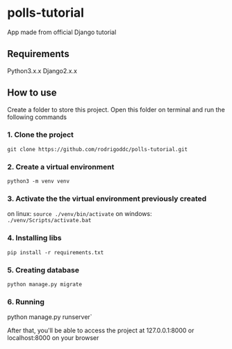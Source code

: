 # polls-tutorial
App made from official Django tutorial


## Requirements
Python3.x.x
Django2.x.x


## How to use
Create a folder to store this project. Open this folder on terminal and run the following commands

### 1. Clone the project
`git clone https://github.com/rodrigoddc/polls-tutorial.git`

### 2. Create a virtual environment
`python3 -m venv venv`

### 3. Activate the the virtual environment previously created
on linux: `source ./venv/bin/activate`
on windows: `./venv/Scripts/activate.bat`

### 4. Installing libs
`pip install -r requirements.txt`

### 5. Creating database
`python manage.py migrate`

### 6. Running
python manage.py runserver`

After that, you'll be able to access the project at 127.0.0.1:8000 or localhost:8000 on your browser
